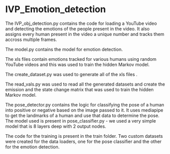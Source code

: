 # IVP_Emotion_detection

The IVP_obj_detection.py contains the code for loading a YouTube video 
and detecting the emotions of the people present in the video. It also assigns 
every human present in the video a unique number and tracks them accross 
multiple frames.

The model.py contains the model for emotion detection.

The xls files contain emotions tracked for various humans using random YouTube videos and this was 
used to train the hidden Markov model.

The create_dataset.py was used to generate all of the xls files .

The read_vals.py was used to read all the generated datasets and create the emission and the state change matrix
that was used to train the hidden Markov model.

The pose_detector.py contains the logic for classifying the pose of a human into positive or negative based on the image passed to it.
It uses mediapipe to get the landmarks of a human and use that data to determine the pose.
The model used is present in pose_classifier.py - we used a very simple model that is 8 layers deep with 2 output nodes.

The code for the training is present in the train folder.
Two custom datasets were created for the data loaders, one for the pose classifier and the other for the emotion detection. 
